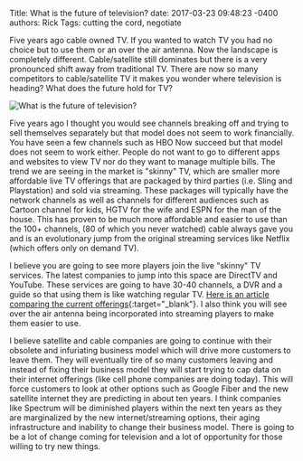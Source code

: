 Title: What is the future of television?
date: 2017-03-23 09:48:23 -0400
authors: Rick
Tags: cutting the cord, negotiate

Five years ago cable owned TV. If you wanted to watch TV you had no choice but to use them or an over the air antenna. Now the landscape is completely different. Cable/satellite still dominates but there is a very pronounced shift away from traditional TV. There are now so many competitors to cable/satellite TV it makes you wonder where television is heading? What does the future hold for TV?
<!-- PELICAN_END_SUMMARY -->

<img src="../../images/blog/future-of-tv/skyscrapers-1805227_1280_350.jpg" alt="What is the future of television?" class="image-responsive image-center" markdown=1>

Five years ago I thought you would see channels breaking off and trying to sell themselves separately but that model does not seem to work financially. You have seen a few channels such as HBO Now succeed but that model does not seem to work either. People do not want to go to different apps and websites to view TV nor do they want to manage multiple bills. The trend we are seeing in the market is "skinny" TV, which are smaller more affordable live TV offerings that are packaged by third parties (i.e. Sling and Playstation) and sold via streaming. These packages will typically have the network channels as well as channels for different audiences such as Cartoon channel for kids, HGTV for the wife and ESPN for the man of the house. This has proven to be much more affordable and easier to use than the 100+ channels, (80 of which you never watched) cable always gave you and is an evolutionary jump from the original streaming services like Netflix (which offers only on demand TV).

I believe you are going to see more players join the live "skinny" TV services. The latest companies to jump into this space are DirectTV and YouTube. These services are going to have 30-40 channels, a DVR and a guide so that using them is like watching regular TV. [Here is an article comparing the current offerings](http://www.cbsnews.com/news/tv-streaming-services-directtv-sling-playstation-vue-cbs-all-access-cbsn-compare){:target="_blank"}. I also think you will see over the air antenna being incorporated into streaming players to make them easier to use.

I believe satellite and cable companies are going to continue with their obsolete and infuriating business model which will drive more customers to leave them. They will eventually tire of so many customers leaving and instead of fixing their business model they will start trying to cap data on their internet offerings (like cell phone companies are doing today). This will force customers to look at other options such as Google Fiber and the new satellite internet they are predicting in about ten years. I think companies like Spectrum will be diminished players within the next ten years as they are marginalized by the new internet/streaming options, their aging infrastructure and inability to change their business model. There is going to be a lot of change coming for television and a lot of opportunity for those willing to try new things.
